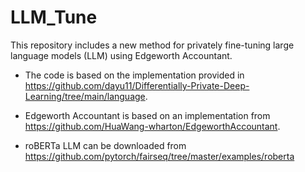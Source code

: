 # LLM_Tune
This repository includes a new method for privately fine-tuning large language models (LLM) using Edgeworth Accountant.

- The code is based on the implementation provided in https://github.com/dayu11/Differentially-Private-Deep-Learning/tree/main/language.

- Edgeworth Accountant is based on an implementation from https://github.com/HuaWang-wharton/EdgeworthAccountant.

- roBERTa LLM can be downloaded from https://github.com/pytorch/fairseq/tree/master/examples/roberta
